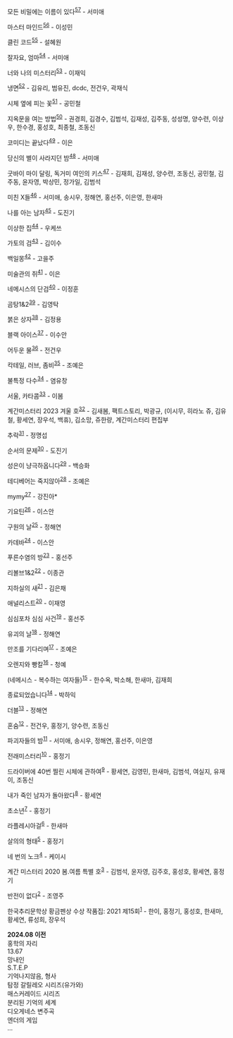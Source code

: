 <b id="a"></b><br/><br/><b id="b"></b><br/><br/><b id="c"></b><br/><br/><b id="d"></b><br/><br/><b id="e"></b><br/><br/><b id="f"></b><br/><br/><b id="start"></b>

모든 비밀에는 이름이 있다<sup id="57">[57](footnote.md#57)</sup> - 서미애

마스터 마인드<sup id="56">[56](footnote.md#56)</sup> - 이성민

클린 코드<sup id="55">[55](footnote.md#55)</sup> - 설혜원

잘자요, 엄마<sup id="54">[54](footnote.md#54)</sup> - 서미애

너와 나의 미스터리<sup id="53">[53](footnote.md#53)</sup> - 이재익

냉면<sup id="52">[52](footnote.md#52)</sup> - 김유리, 범유진, dcdc, 전건우, 곽재식

시체 옆에 피는 꽃<sup id="51">[51](footnote.md#51)</sup> - 공민철

지옥문을 여는 방법<sup id="50">[50](footnote.md#50)</sup> - 권경희, 김경수, 김범석, 김재성, 김주동, 성성명, 양수련, 이상우, 한수경, 홍성호, 최종철, 조동신

코미디는 끝났다<sup id="49">[49](footnote.md#49)</sup> - 이은

당신의 별이 사라지던 밤<sup id="48">[48](footnote.md#48)</sup> - 서미애

굿바이 마이 달링, 독거미 여인의 키스<sup id="47">[47](footnote.md#47)</sup> - 김재희, 김재성, 양수련, 조동신, 공민철, 김주동, 윤자영, 박상민, 정가일, 김범석

미친 X들<sup id="46">[46](footnote.md#46)</sup> - 서미애, 송시우, 정해연, 홍선주, 이은영, 한새마

나를 아는 남자<sup id="45">[45](footnote.md#45)</sup> - 도진기

이상한 집<sup id="44">[44](footnote.md#44)</sup> - 우케쓰

가토의 검<sup id="43">[43](footnote.md#43)</sup> - 김이수

백일몽<sup id="42">[42](footnote.md#42)</sup> - 고을주

미술관의 쥐<sup id="41">[41](footnote.md#41)</sup> - 이은

네메시스의 단검<sup id="40">[40](footnote.md#40)</sup> - 이정훈

곰탕1&2<sup id="39">[39](footnote.md#39)</sup> - 김영탁

붉은 상자<sup id="38">[38](footnote.md#38)</sup> - 김정용

블랙 아이스<sup id="37">[37](footnote.md#37)</sup> - 이수안

어두운 물<sup id="36">[36](footnote.md#36)</sup> - 전건우

칵테일, 러브, 좀비<sup id="35">[35](footnote.md#35)</sup> - 조예은

불특정 다수<sup id="34">[34](footnote.md#34)</sup> - 염유창

서울, 카타콤<sup id="33">[33](footnote.md#33)</sup> - 이봄

계간미스터리 2023 겨울 호<sup id="32">[32](footnote.md#32)</sup> - 김새봄, 팩트스토리, 박광규, (이시무, 히라노 쥬, 김유철, 황세연, 장우석, 백휴), 김소망, 쥬한량, 계간미스터리 편집부

추락<sup id="31">[31](footnote.md#31)</sup> - 정명섭

순서의 문제<sup id="30">[30](footnote.md#30)</sup> - 도진기

성은이 냥극하옵니다<sup id="29">[29](footnote.md#29)</sup> - 백승화

테디베어는 죽지않아<sup id="28">[28](footnote.md#28)</sup> - 조예은

mymy<sup id="27">[27](footnote.md#27)</sup> - 강진아*

기요틴<sup id="26">[26](footnote.md#26)</sup> - 이스안

구원의 날<sup id="25">[25](footnote.md#25)</sup> - 정해연

카데바<sup id="24">[24](footnote.md#24)</sup> - 이스안

푸른수염의 방<sup id="23">[23](footnote.md#23)</sup> - 홍선주

리볼브1&2<sup id="22">[22](footnote.md#22)</sup> - 이종관

지하실의 새<sup id="21">[21](footnote.md#21)</sup> - 김은채

애널리스트<sup id="20">[20](footnote.md#20)</sup> - 이재영

심심포차 심심 사건<sup id="19">[19](footnote.md#19)</sup> - 홍선주

유괴의 날<sup id="18">[18](footnote.md#18)</sup> - 정해연

만조를 기다리며<sup id="17">[17](footnote.md#17)</sup> - 조예은

오렌지와 빵칼<sup id="16">[16](footnote.md#16)</sup> - 청예

(네메시스 - 복수하는 여자들)<sup id="15">[15](footnote.md#15)</sup> - 한수옥, 박소해, 한새마, 김재희<br/>

종료되었습니다<sup id="14">[14](footnote.md#14)</sup> - 박하익

더블<sup id="13">[13](footnote.md#13)</sup> - 정해연

혼숨<sup id="12">[12](footnote.md#12)</sup> - 전건우, 홍정기, 양수련, 조동신<br/>

파괴자들의 밤<sup id="11">[11](footnote.md#11)</sup> - 서미애, 송시우, 정해연, 홍선주, 이은영<br/>

전래미스터리<sup id="10">[10](footnote.md#10)</sup> - 홍정기

드라이버에 40번 찔린 시체에 관하여<sup id="9">[9](footnote.md#9)</sup> - 황세연, 김영민, 한새마, 김범석, 여실지, 유재이, 조동신<br/>

내가 죽인 남자가 돌아왔다<sup id="8">[8](footnote.md#8)</sup> - 황세연

초소년<sup id="7">[7](footnote.md#7)</sup> - 홍정기

라플레시아걸<sup id="6">[6](footnote.md#6)</sup> - 한새마

살의의 형태<sup id="5">[5](footnote.md#5)</sup> - 홍정기

네 번의 노크<sup id="4">[4](footnote.md#4)</sup> - 케이시

계간 미스터리 2020 봄.여름 특별 호<sup id="3">[3](footnote.md#3)</sup> - 김범석, 윤자영, 김주호, 홍성호, 황세연, 홍정기

반전이 없다<sup id="2">[2](footnote.md#2)</sup> - 조영주

한국추리문학상 황금펜상 수상 작품집: 2021 제15회<sup id="1">[1](footnote.md#1)</sup> - 한이, 홍정기, 홍성호, 한새마, 황세연, 류성희, 장우석

**2024.08 이전**<br/>
홍학의 자리<br/>
13.67<br/>
망내인<br/>
S.T.E.P<br/>
기억나지않음, 형사<br/>
탐정 갈릴레오 시리즈(유가와)<br/>
매스커레이드 시리즈<br/>
분리된 기억의 세계<br/>
디오게네스 변주곡<br/>
엔더의 게임<br/>
...

